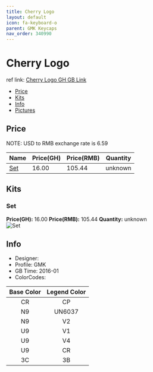 ```yaml
---
title: Cherry Logo
layout: default
icon: fa-keyboard-o
parent: GMK Keycaps
nav_order: 340990
---
```


# Cherry Logo

ref link: [Cherry Logo GH GB Link](https://geekhack.org/index.php?topic=79230.0)

* [Price](#price)
* [Kits](#kits)
* [Info](#info)
* [Pictures](#pictures)


## Price  
NOTE: USD to RMB exchange rate is 6.59

| Name          | Price(GH)    |  Price(RMB) | Quantity |
| ------------- | ------------ |  ---------- | -------- |
|[Set](#set)|16.00|105.44|unknown|


## Kits
### Set
**Price(GH):** 16.00    **Price(RMB):** 105.44    **Quantity:** unknown  
<img src="{{ 'assets/images/gmk-keycaps/cherrylogo/kits_pics/set.png' | relative_url }}" alt="Set" class="image featured">


## Info
* Designer: 
* Profile: GMK 
* GB Time: 2016-01
* ColorCodes:  

|Base Color      | Legend Color
| :-------------: | :------------:
|CR|CP
|N9|UN6037
|N9|V2
|U9|V1
|U9|V4
|U9|CR
|3C|3B

